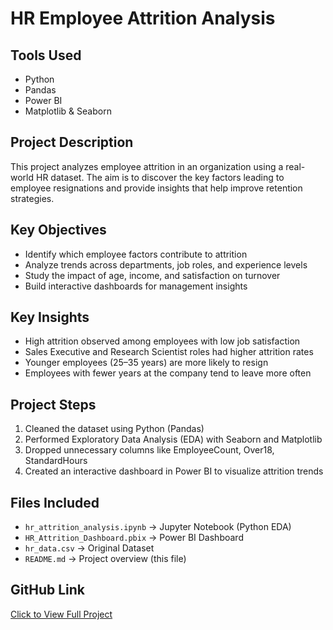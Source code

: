 #  HR Employee Attrition Analysis

##  Tools Used
- Python  
- Pandas  
- Power BI  
- Matplotlib & Seaborn

## Project Description
This project analyzes employee attrition in an organization using a real-world HR dataset. The aim is to discover the key factors leading to employee resignations and provide insights that help improve retention strategies.

##  Key Objectives
- Identify which employee factors contribute to attrition
- Analyze trends across departments, job roles, and experience levels
- Study the impact of age, income, and satisfaction on turnover
- Build interactive dashboards for management insights

##  Key Insights
- High attrition observed among employees with low job satisfaction
- Sales Executive and Research Scientist roles had higher attrition rates
- Younger employees (25–35 years) are more likely to resign
- Employees with fewer years at the company tend to leave more often

##  Project Steps
1. Cleaned the dataset using Python (Pandas)
2. Performed Exploratory Data Analysis (EDA) with Seaborn and Matplotlib
3. Dropped unnecessary columns like EmployeeCount, Over18, StandardHours
4. Created an interactive dashboard in Power BI to visualize attrition trends

## Files Included
- `hr_attrition_analysis.ipynb` → Jupyter Notebook (Python EDA)
- `HR_Attrition_Dashboard.pbix` → Power BI Dashboard
- `hr_data.csv` → Original Dataset
- `README.md` → Project overview (this file)

##  GitHub Link
[Click to View Full Project](https://github.com/muskan-003-da/hr-employee-attrition-analysis)
